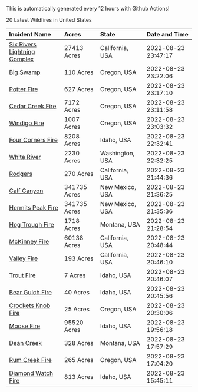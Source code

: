 This is automatically generated every 12 hours with Github Actions!

20 Latest Wildfires in United States

 | Incident Name | Acres | State | Date and Time |
|:---|:---|:---|:---|
| [Six Rivers Lightning Complex](https://inciweb.nwcg.gov/incident/8312/) | 27413 Acres | California, USA | 2022-08-23 23:47:17 |
| [Big Swamp](https://inciweb.nwcg.gov/incident/8323/) | 110 Acres | Oregon, USA | 2022-08-23 23:22:06 |
| [Potter Fire](https://inciweb.nwcg.gov/incident/8291/) | 627 Acres | Oregon, USA | 2022-08-23 23:17:10 |
| [Cedar Creek Fire](https://inciweb.nwcg.gov/incident/8307/) | 7172 Acres | Oregon, USA | 2022-08-23 23:11:58 |
| [Windigo Fire](https://inciweb.nwcg.gov/incident/8292/) | 1007 Acres | Oregon, USA | 2022-08-23 23:03:32 |
| [Four Corners Fire](https://inciweb.nwcg.gov/incident/8331/) | 8208 Acres | Idaho, USA | 2022-08-23 22:32:41 |
| [White River ](https://inciweb.nwcg.gov/incident/8329/) | 2230 Acres | Washington, USA | 2022-08-23 22:32:25 |
| [Rodgers](https://inciweb.nwcg.gov/incident/8333/) | 270 Acres | California, USA | 2022-08-23 21:44:36 |
| [Calf Canyon](https://inciweb.nwcg.gov/incident/8069/) | 341735 Acres | New Mexico, USA | 2022-08-23 21:36:25 |
| [Hermits Peak Fire](https://inciweb.nwcg.gov/incident/8049/) | 341735 Acres | New Mexico, USA | 2022-08-23 21:35:36 |
| [Hog Trough Fire](https://inciweb.nwcg.gov/incident/8258/) | 1718 Acres | Montana, USA | 2022-08-23 21:28:54 |
| [McKinney Fire](https://inciweb.nwcg.gov/incident/8287/) | 60138 Acres | California, USA | 2022-08-23 20:48:44 |
| [Valley Fire](https://inciweb.nwcg.gov/incident/8352/) | 193 Acres | California, USA | 2022-08-23 20:46:10 |
| [Trout Fire](https://inciweb.nwcg.gov/incident/8356/) | 7 Acres | Idaho, USA | 2022-08-23 20:46:07 |
| [Bear Gulch Fire](https://inciweb.nwcg.gov/incident/8349/) | 40 Acres | Idaho, USA | 2022-08-23 20:45:56 |
| [Crockets Knob Fire](https://inciweb.nwcg.gov/incident/8355/) | 25 Acres | Oregon, USA | 2022-08-23 20:30:06 |
| [Moose Fire](https://inciweb.nwcg.gov/incident/8249/) | 95520 Acres | Idaho, USA | 2022-08-23 19:56:18 |
| [Dean Creek](https://inciweb.nwcg.gov/incident/8330/) | 328 Acres | Montana, USA | 2022-08-23 17:57:29 |
| [Rum Creek Fire](https://inciweb.nwcg.gov/incident/8348/) | 265 Acres | Oregon, USA | 2022-08-23 17:04:20 |
| [Diamond Watch Fire](https://inciweb.nwcg.gov/incident/8264/) | 813 Acres | Idaho, USA | 2022-08-23 15:45:11 |
